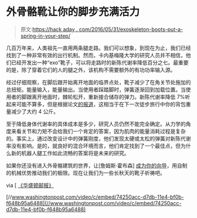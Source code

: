 # 外骨骼靴让你的脚步充满活力

> 原文:[https://hack aday . com/2016/05/31/exoskeleton-boots-put-a-spring-in-your-step/](https://hackaday.com/2016/05/31/exoskeleton-boots-put-a-spring-in-your-step/)

几百万年来，人类祖先一直用两条腿走路。我们可以想象，到现在为止，我们已经找到了一种非常有效的出行机制。然而，卡内基梅隆大学的研究人员并不相信，他们已经开发出一种“exo”靴子，可以将走路时的新陈代谢率降低百分之七。最重要的是，除了穿着它们的人的腿之外，该机构不需要额外的有功功率输入源。

经过仔细观察，在脚后跟开始离开地面的临界点处，靴子减少了在角关节处施加的总扭矩。能量输入，能量输出。当使用者踩踏脚时，弹簧逐渐回到加载位置。当使用者的脚跟离开地面时，棘轮松开，重新接合储存的弹力。新陈代谢率降低 7%听起来可能不算多，但是根据论文[的报道](http://www.nature.com/articles/nature14288.epdf?referrer_access_token=IVDfs7SOcp9WZXMMlSpQMNRgN0jAjWel9jnR3ZoTv0M-w8VSP4TsquERnRUo5hRkT61DP0atEuAf3x9SAm90dw0cY4rfPj2z4k_3fondLcQdpDLGTBbkmLsKzFDESrBQORF-yQdY7I9IYfOQZcwZr-M9-Zxv3ucwtS_OS-7JDS6LLGubiJnzeKkYkRRmaqS6KFfz05ZL3JVpxoNk_S46QR-kEZD0HrqNenDq6F5tUtm7yzEAg26WMQw3C0x02yQf94L309bKw8ZBbtgK6IkkAK4-ZOCxfOnmFrFaNl_SId1WJpwiPewgCRcR1MKfUtA_&tracking_referrer=www.washingtonpost.com)，这相当于在下一次徒步旅行中你的背包重量减少了大约 4 公斤。

至于降低身体代谢率的具体成本是多少，研究人员仍然不能完全确定。从力学的角度来看关节和力矩不会给我们一个肯定的答案，因为肌肉的能量消耗过程是复杂的。事实上，通过改变设计中的弹簧刚度，他们发现太硬或太松的弹簧对新陈代谢率没有影响。是的，就良好的混合环境而言，他们肯定找到了一个最佳点，但为什么新的机器人腿工作如此流畅的答案将是未来的研究。

如果你还没有进入外骨骼建筑的世界，让[詹姆斯·霍布森] [成为你的向导](http://hackaday.com/2016/01/25/homemade-exoskeleton-lifts-mini-cooper-with-ease/)，用自制的机械优势推动我们的极限。现在让我们为一些长秋天的靴子祈祷吧。

via [ [《华盛顿邮报》](https://www.washingtonpost.com/news/speaking-of-science/wp/2015/04/01/these-high-tech-exoskeletons-slip-on-like-boots-to-make-your-movements-more-efficient/)

[//www.washingtonpost.com/video/c/embed/74250acc-d7db-11e4-bf0b-f648b95a6488](//www.washingtonpost.com/video/c/embed/74250acc-d7db-11e4-bf0b-f648b95a6488)